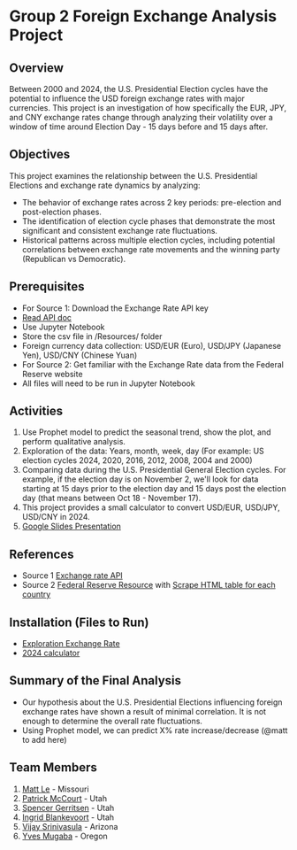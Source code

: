 # Group 2 Foreign Exchange Analysis Project

## Overview 
Between 2000 and 2024, the U.S. Presidential Election cycles have the potential to influence the USD foreign exchange rates with major currencies. This project is an investigation of how specifically the EUR, JPY, and CNY exchange rates change through analyzing their volatility over a window of time around Election Day - 15 days before and 15 days after. 

## Objectives
This project examines the relationship between the U.S. Presidential Elections and exchange rate dynamics by analyzing:
- The behavior of exchange rates across 2 key periods: pre-election and post-election phases.
- The identification of election cycle phases that demonstrate the most significant and consistent exchange rate fluctuations.
- Historical patterns across multiple election cycles, including potential correlations between exchange rate movements and the winning party (Republican vs Democratic).

## Prerequisites
- For Source 1: Download the Exchange Rate API key
- [Read API doc](https://www.exchangerate-api.com/docs/overview)
- Use Jupyter Notebook
- Store the csv file in /Resources/ folder
- Foreign currency data collection: USD/EUR (Euro), USD/JPY (Japanese Yen), USD/CNY (Chinese Yuan)
- For Source 2: Get familiar with the Exchange Rate data from the Federal Reserve website
- All files will need to be run in Jupyter Notebook

## Activities
1. Use Prophet model to predict the seasonal trend, show the plot, and perform qualitative analysis.
2. Exploration of the data:
Years, month, week, day (For example: US election cycles 2024, 2020, 2016, 2012, 2008, 2004 and 2000)
3. Comparing data during the U.S. Presidential General Election cycles. For example, if the election day is on November 2, we'll look for data starting at 15 days prior to the election day and 15 days post the election day (that means between Oct 18 - November 17).
4. This project provides a small calculator to convert USD/EUR, USD/JPY, USD/CNY in 2024.
5. [Google Slides Presentation](https://docs.google.com/presentation/d/1-d574a8OJdIFsXGoa078BxuTmT_EhNgnVtsYezYIVM4/edit?usp=sharing)

## References
- Source 1 [Exchange rate API](https://app.exchangerate-api.com/sign-up)
- Source 2 [Federal Reserve Resource](https://www.federalreserve.gov/data.htm) with [Scrape HTML table for each country](https://www.federalreserve.gov/releases/h10/hist/)

## Installation (Files to Run)
- [Exploration Exchange Rate](https://github.com/mattledevs/Exchange_Rate_API_Team2/blob/main/exploration-exchange-rate.ipynb)
- [2024 calculator](https://github.com/mattledevs/Exchange_Rate_API_Team2/blob/main/exchange-rate-calculator-2024.ipynb)

## Summary of the Final Analysis
- Our hypothesis about the U.S. Presidential Elections influencing foreign exchange rates have shown a result of minimal correlation. It is not enough to determine the overall rate fluctuations.
- Using Prophet model, we can predict X% rate increase/decrease (@matt to add here)

## Team Members
1. [Matt Le](https://github.com/mattledevs) - Missouri
2. [Patrick McCourt](https://github.com/patrickjm7) - Utah
3. [Spencer Gerritsen](https://github.com/sppencerr) - Utah
4. [Ingrid Blankevoort](https://github.com/AIBC2024) - Utah
5. [Vijay Srinivasula](https://github.com/vijaysrini-1982) - Arizona
6. [Yves Mugaba](https://github.com/Mugaba05) - Oregon

